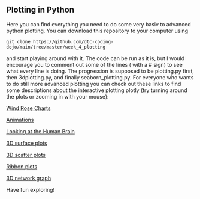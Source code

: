 ## Plotting in Python
Here you can find everything you need to do some very basiv to advanced python plotting. You can download this repository to your computer using 
```
git clone https://github.com/dtc-coding-dojo/main/tree/master/week_4_plotting
```

and start playing around with it. The code can be run as it is, but I would encourage you to comment out some of the lines ( with a # sign) to see what every line is doing. The progression is supposed to be plotting.py first, then 3dplotting.py, and finally seaborn_plotting.py. For everyone who wants to do still more advanced plotting you can check out these links to find some descriptions about the interactive plotting plotly (try turning around the plots or zooming in with your mouse):

[Wind Rose Charts](https://plot.ly/python/wind-rose-charts/)

[Animations](https://plot.ly/python/animations/)

[Looking at the Human Brain](https://plot.ly/python/visualizing-mri-volume-slices/)

[3D surface plots](https://plot.ly/python/3d-surface-plots/)

[3D scatter plots](https://plot.ly/python/3d-scatter-plots/)

[Ribbon plots](https://plot.ly/python/ribbon-plots/)

[3D network graph](https://plot.ly/python/3d-network-graph/)


Have fun exploring!